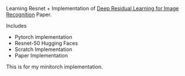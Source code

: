 Learning Resnet + Implementation of [Deep Residual Learning for Image Recognition](https://arxiv.org/abs/1512.03385) Paper.

Includes
- Pytorch implementation
- Resnet-50 Hugging Faces
- Scratch Implementation
- Paper Implementation


This is for my minitorch implementation.

